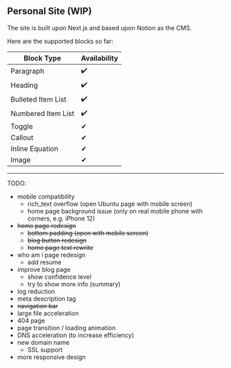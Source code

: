 ## Personal Site (WIP)

The site is built upon Next.js and based upon Notion as the CMS.

Here are the supported blocks so far:

| Block Type         | Availability |
|--------------------|--------------|
| Paragraph          | ✔️           |
| Heading            | ✔️           |
| Bulleted Item List | ✔️           |
| Numbered Item List | ✔️           |
| Toggle             | ✔            |
| Callout            | ✔            |
| Inline Equation    | ✔            |
| Image              | ✔            |

---
TODO:

* mobile compatibility
  * rich_text overflow (open Ubuntu page with mobile screen)
  * home page background issue (only on real mobile phone with corners, e.g. iPhone 12)
* ~~home page redesign~~
  * ~~bottom padding (open with mobile screen)~~
  * ~~blog button redesign~~
  * ~~home page text rewrite~~
* who am i page redesign
  * add resume
* improve blog page
  * show confidence level
  * try to show more info (summary)
* log reduction
* meta description tag
* ~~navigation bar~~
* large file acceleration
* 404 page
* page transition / loading animation
* DNS acceleration (to increase efficiency)
* new domain name
  * SSL support
* more responsive design
